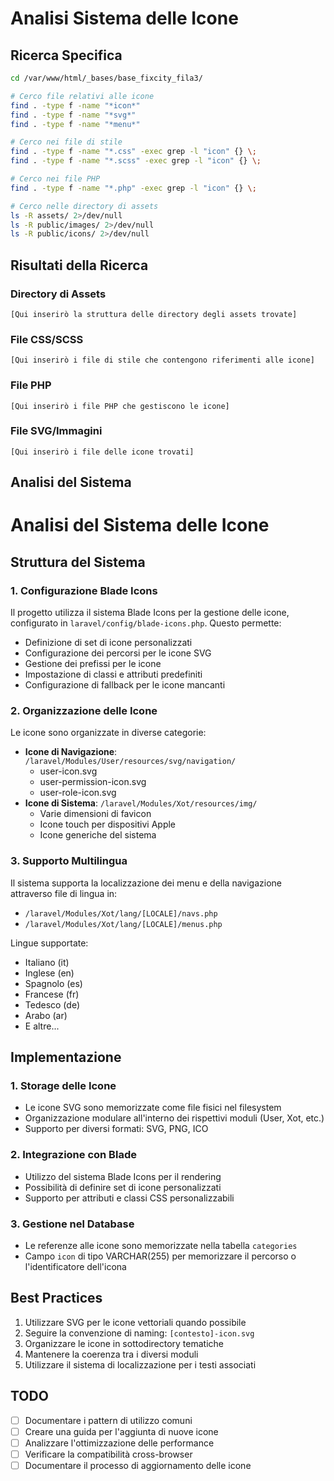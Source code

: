 # Analisi Sistema delle Icone

## Ricerca Specifica
```bash
cd /var/www/html/_bases/base_fixcity_fila3/

# Cerco file relativi alle icone
find . -type f -name "*icon*"
find . -type f -name "*svg*"
find . -type f -name "*menu*"

# Cerco nei file di stile
find . -type f -name "*.css" -exec grep -l "icon" {} \;
find . -type f -name "*.scss" -exec grep -l "icon" {} \;

# Cerco nei file PHP
find . -type f -name "*.php" -exec grep -l "icon" {} \;

# Cerco nelle directory di assets
ls -R assets/ 2>/dev/null
ls -R public/images/ 2>/dev/null
ls -R public/icons/ 2>/dev/null
```

## Risultati della Ricerca

### Directory di Assets
```
[Qui inserirò la struttura delle directory degli assets trovate]
```

### File CSS/SCSS
```
[Qui inserirò i file di stile che contengono riferimenti alle icone]
```

### File PHP
```
[Qui inserirò i file PHP che gestiscono le icone]
```

### File SVG/Immagini
```
[Qui inserirò i file delle icone trovati]
```

## Analisi del Sistema
# Analisi del Sistema delle Icone

## Struttura del Sistema

### 1. Configurazione Blade Icons
Il progetto utilizza il sistema Blade Icons per la gestione delle icone, configurato in `laravel/config/blade-icons.php`. Questo permette:
- Definizione di set di icone personalizzati
- Configurazione dei percorsi per le icone SVG
- Gestione dei prefissi per le icone
- Impostazione di classi e attributi predefiniti
- Configurazione di fallback per le icone mancanti

### 2. Organizzazione delle Icone
Le icone sono organizzate in diverse categorie:
- **Icone di Navigazione**: `/laravel/Modules/User/resources/svg/navigation/`
  - user-icon.svg
  - user-permission-icon.svg
  - user-role-icon.svg
- **Icone di Sistema**: `/laravel/Modules/Xot/resources/img/`
  - Varie dimensioni di favicon
  - Icone touch per dispositivi Apple
  - Icone generiche del sistema

### 3. Supporto Multilingua
Il sistema supporta la localizzazione dei menu e della navigazione attraverso file di lingua in:
- `/laravel/Modules/Xot/lang/[LOCALE]/navs.php`
- `/laravel/Modules/Xot/lang/[LOCALE]/menus.php`

Lingue supportate:
- Italiano (it)
- Inglese (en)
- Spagnolo (es)
- Francese (fr)
- Tedesco (de)
- Arabo (ar)
- E altre...

## Implementazione

### 1. Storage delle Icone
- Le icone SVG sono memorizzate come file fisici nel filesystem
- Organizzazione modulare all'interno dei rispettivi moduli (User, Xot, etc.)
- Supporto per diversi formati: SVG, PNG, ICO

### 2. Integrazione con Blade
- Utilizzo del sistema Blade Icons per il rendering
- Possibilità di definire set di icone personalizzati
- Supporto per attributi e classi CSS personalizzabili

### 3. Gestione nel Database
- Le referenze alle icone sono memorizzate nella tabella `categories`
- Campo `icon` di tipo VARCHAR(255) per memorizzare il percorso o l'identificatore dell'icona

## Best Practices
1. Utilizzare SVG per le icone vettoriali quando possibile
2. Seguire la convenzione di naming: `[contesto]-icon.svg`
3. Organizzare le icone in sottodirectory tematiche
4. Mantenere la coerenza tra i diversi moduli
5. Utilizzare il sistema di localizzazione per i testi associati

## TODO
- [ ] Documentare i pattern di utilizzo comuni
- [ ] Creare una guida per l'aggiunta di nuove icone
- [ ] Analizzare l'ottimizzazione delle performance
- [ ] Verificare la compatibilità cross-browser
- [ ] Documentare il processo di aggiornamento delle icone